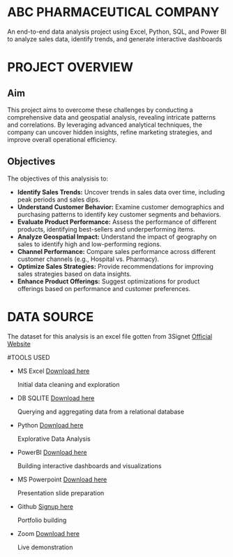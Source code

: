 # ABC PHARMACEUTICAL COMPANY
An end-to-end data analysis project using Excel, Python, SQL, and Power BI to analyze sales data, identify trends, and generate interactive dashboards

# PROJECT OVERVIEW

## Aim
This project aims to overcome these challenges by conducting a 
comprehensive data and geospatial analysis, revealing intricate patterns and correlations. By 
leveraging advanced analytical techniques, the company can uncover hidden insights, refine 
marketing strategies, and improve overall operational efficiency.

## Objectives
The objectives of this analysisis to:
- **Identify Sales Trends:** Uncover trends in sales data over time, including peak periods and 
sales dips.
- **Understand Customer Behavior:** Examine customer demographics and purchasing patterns 
to identify key customer segments and behaviors.
- **Evaluate Product Performance:** Assess the performance of different products, identifying 
best-sellers and underperforming items.
- **Analyze Geospatial Impact:** Understand the impact of geography on sales to identify high 
and low-performing regions.
- **Channel Performance:** Compare sales performance across different customer channels 
(e.g., Hospital vs. Pharmacy).
- **Optimize Sales Strategies:** Provide recommendations for improving sales strategies based 
on data insights.
- **Enhance Product Offerings:** Suggest optimizations for product offerings based on 
performance and customer preferences.

# DATA SOURCE
The dataset for this analysis is an excel file gotten from 3Signet [Official Website](https://www.3signet.com/)

#TOOLS USED
- MS Excel [Download here](https://www.microsoft.com/en-us/microsoft-365/excel)

  Initial data cleaning and exploration

- DB SQLITE [Download here](https://sqlitebrowser.org/dl/)

   Querying and aggregating data from a relational database

- Python [Download here](https://www.python.org/downloads/)

   Explorative Data Analysis

- PowerBI [Download here](https://www.microsoft.com/en-us/download/details.aspx?id=58494)

   Building interactive dashboards and visualizations

- MS Powerpoint [Download here](https://www.microsoft.com/en/microsoft-365/powerpoint)

   Presentation slide preparation

- Github [Signup here](https://github.com/join)

  Portfolio building

- Zoom [Download here](https://zoom.us/download?os=win)

   Live demonstration
